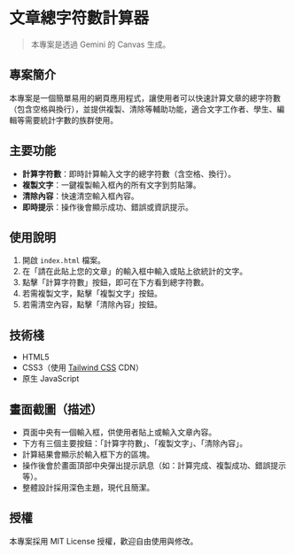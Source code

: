 # 文章總字符數計算器

> 本專案是透過 Gemini 的 Canvas 生成。

## 專案簡介

本專案是一個簡單易用的網頁應用程式，讓使用者可以快速計算文章的總字符數（包含空格與換行），並提供複製、清除等輔助功能，適合文字工作者、學生、編輯等需要統計字數的族群使用。

## 主要功能

- **計算字符數**：即時計算輸入文字的總字符數（含空格、換行）。
- **複製文字**：一鍵複製輸入框內的所有文字到剪貼簿。
- **清除內容**：快速清空輸入框內容。
- **即時提示**：操作後會顯示成功、錯誤或資訊提示。

## 使用說明

1. 開啟 `index.html` 檔案。
2. 在「請在此貼上您的文章」的輸入框中輸入或貼上欲統計的文字。
3. 點擊「計算字符數」按鈕，即可在下方看到總字符數。
4. 若需複製文字，點擊「複製文字」按鈕。
5. 若需清空內容，點擊「清除內容」按鈕。

## 技術棧

- HTML5
- CSS3（使用 [Tailwind CSS](https://tailwindcss.com/) CDN）
- 原生 JavaScript

## 畫面截圖（描述）

- 頁面中央有一個輸入框，供使用者貼上或輸入文章內容。
- 下方有三個主要按鈕：「計算字符數」、「複製文字」、「清除內容」。
- 計算結果會顯示於輸入框下方的區塊。
- 操作後會於畫面頂部中央彈出提示訊息（如：計算完成、複製成功、錯誤提示等）。
- 整體設計採用深色主題，現代且簡潔。

## 授權

本專案採用 MIT License 授權，歡迎自由使用與修改。
